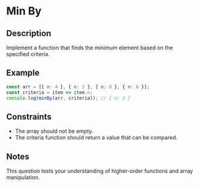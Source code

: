 # Min By

## Description
Implement a function that finds the minimum element based on the specified criteria.

## Example
```javascript
const arr = [{ n: 4 }, { n: 2 }, { n: 8 }, { n: 6 }];
const criteria = item => item.n;
console.log(minBy(arr, criteria)); // { n: 2 }
```

## Constraints
- The array should not be empty.
- The criteria function should return a value that can be compared.

## Notes
This question tests your understanding of higher-order functions and array manipulation.